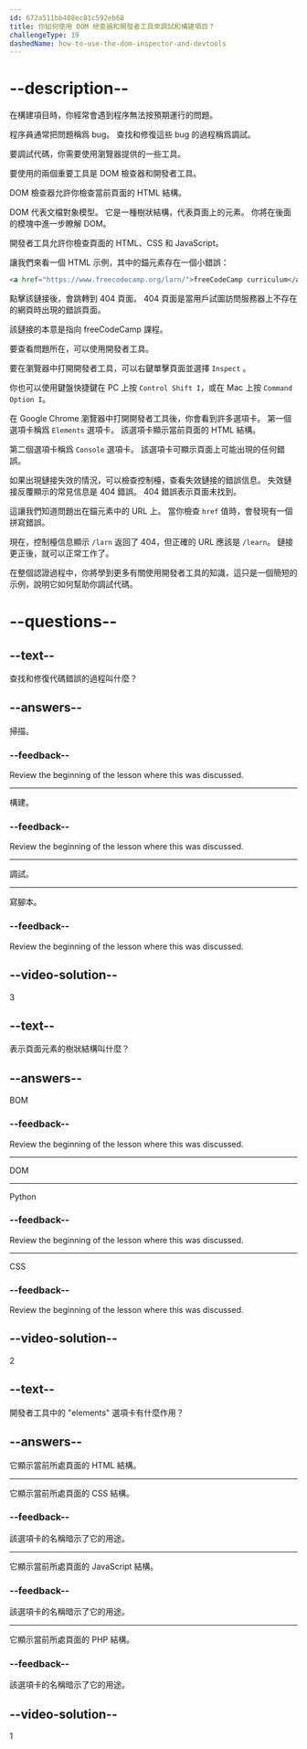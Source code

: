 ```yaml
---
id: 672a511bb408ec81c592eb68
title: 你如何使用 DOM 檢查器和開發者工具來調試和構建項目？
challengeType: 19
dashedName: how-to-use-the-dom-inspector-and-devtools
---
```


# --description--

在構建項目時，你經常會遇到程序無法按預期運行的問題。

程序員通常把問題稱爲 bug。 查找和修復這些 bug 的過程稱爲調試。

要調試代碼，你需要使用瀏覽器提供的一些工具。

要使用的兩個重要工具是 DOM 檢查器和開發者工具。

DOM 檢查器允許你檢查當前頁面的 HTML 結構。

DOM 代表文檔對象模型。 它是一種樹狀結構，代表頁面上的元素。 你將在後面的模塊中進一步瞭解 DOM。

開發者工具允許你檢查頁面的 HTML、CSS 和 JavaScript。

讓我們來看一個 HTML 示例，其中的錨元素存在一個小錯誤：

```html
<a href="https://www.freecodecamp.org/larn/">freeCodeCamp curriculum</a>
```

點擊該鏈接後，會跳轉到 404 頁面。 404 頁面是當用戶試圖訪問服務器上不存在的網頁時出現的錯誤頁面。

該鏈接的本意是指向 freeCodeCamp 課程。

要查看問題所在，可以使用開發者工具。

要在瀏覽器中打開開發者工具，可以右鍵單擊頁面並選擇 `Inspect` 。

你也可以使用鍵盤快捷鍵在 PC 上按  `Control Shift I`，或在 Mac 上按 `Command Option I`。

在 Google Chrome 瀏覽器中打開開發者工具後，你會看到許多選項卡。 第一個選項卡稱爲 `Elements` 選項卡。 該選項卡顯示當前頁面的 HTML 結構。

第二個選項卡稱爲 `Console` 選項卡。 該選項卡可顯示頁面上可能出現的任何錯誤。

如果出現鏈接失效的情況，可以檢查控制檯，查看失效鏈接的錯誤信息。 失效鏈接反覆顯示的常見信息是 404 錯誤。 404 錯誤表示頁面未找到。

這讓我們知道問題出在錨元素中的 URL 上。 當你檢查 `href` 值時，會發現有一個拼寫錯誤。

現在，控制檯信息顯示 `/larn` 返回了 404，但正確的 URL 應該是 `/learn`。 鏈接更正後，就可以正常工作了。

在整個認證過程中，你將學到更多有關使用開發者工具的知識，這只是一個簡短的示例，說明它如何幫助你調試代碼。

# --questions--

## --text--

查找和修復代碼錯誤的過程叫什麼？

## --answers--

掃描。

### --feedback--

Review the beginning of the lesson where this was discussed.

---

構建。

### --feedback--

Review the beginning of the lesson where this was discussed.

---

調試。

---

寫腳本。

### --feedback--

Review the beginning of the lesson where this was discussed.

## --video-solution--

3

## --text--

表示頁面元素的樹狀結構叫什麼？

## --answers--

BOM

### --feedback--

Review the beginning of the lesson where this was discussed.

---

DOM

---

Python

### --feedback--

Review the beginning of the lesson where this was discussed.

---

CSS

### --feedback--

Review the beginning of the lesson where this was discussed.

## --video-solution--

2

## --text--

開發者工具中的 "elements" 選項卡有什麼作用？

## --answers--

它顯示當前所處頁面的 HTML 結構。

---

它顯示當前所處頁面的 CSS 結構。

### --feedback--

該選項卡的名稱暗示了它的用途。

---

它顯示當前所處頁面的 JavaScript 結構。

### --feedback--

該選項卡的名稱暗示了它的用途。

---

它顯示當前所處頁面的 PHP 結構。

### --feedback--

該選項卡的名稱暗示了它的用途。

## --video-solution--

1
